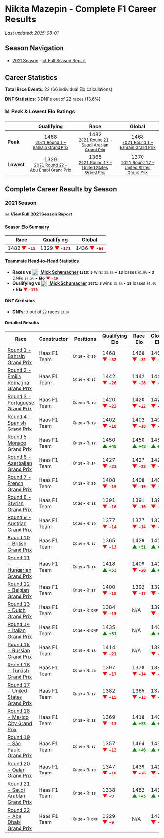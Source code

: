 # Nikita Mazepin - Complete F1 Career Results

*Last updated: 2025-08-01*

## Season Navigation

- [2021 Season](#2021-season) - [📊 Full Season Report](../seasons/2021-season-report)

## Career Statistics

**Total Race Events**: 22 (66 individual Elo calculations)

**DNF Statistics**: 3 DNFs out of 22 races (13.6%)

### 📊 Peak & Lowest Elo Ratings

| &nbsp; | Qualifying | Race | Global |
|-------|------------|------|--------|
| **Peak** | <center> 1468 <br/><small> [2021 Round 1 – Bahrain Grand Prix](../seasons/2021-season-report#round-1-bahrain-grand-prix) </small></center> | <center> 1482 <br/><small> [2021 Round 21 – Saudi Arabian Grand Prix](../seasons/2021-season-report#round-21-saudi-arabian-grand-prix) </small></center> | <center> 1468  <br/><small> [2021 Round 1 – Bahrain Grand Prix](../seasons/2021-season-report#round-1-bahrain-grand-prix) </small></center> |
| **Lowest** | <center> 1329 <br/><small> [2021 Round 22 – Abu Dhabi Grand Prix](../seasons/2021-season-report#round-22-abu-dhabi-grand-prix) </small></center> | <center> 1365 <br/><small> [2021 Round 17 – United States Grand Prix](../seasons/2021-season-report#round-17-united-states-grand-prix) </small></center> | <center> 1370 <br/><small> [2021 Round 17 – United States Grand Prix](../seasons/2021-season-report#round-17-united-states-grand-prix) </small></center> |


## Complete Career Results by Season

### 2021 Season

📊 **[View Full 2021 Season Report](../seasons/2021-season-report)**

#### Season Elo Summary

| Race | Qualifying | Global |
|------|------------|--------|
| 1482 **<span style="color: red;">▼&nbsp;`-18`</span>** | 1329 **<span style="color: red;">▼&nbsp;`-171`</span>** | 1436 **<span style="color: red;">▼&nbsp;`-64`</span>** |

#### Teammate Head-to-Head Statistics

- **Races vs [<img src="https://upload.wikimedia.org/wikipedia/commons/b/ba/Flag_of_Germany.svg" alt="Germany" width="20" height="auto" style="vertical-align: middle; margin-right: 5px;" onerror="this.outerHTML='🇩🇪'; this.style.marginRight='5px';"/> Mick Schumacher](mick-schumacher) `1518`**: **`5`** wins <small>`23.8%`</small> • **`13`** losses <small>`61.9%`</small> • **`3`** DNFs <small>`14.3%`</small> • **Elo <span style="color: red;">▼&nbsp;`-19`</span>**
- **Qualifying vs [<img src="https://upload.wikimedia.org/wikipedia/commons/b/ba/Flag_of_Germany.svg" alt="Germany" width="20" height="auto" style="vertical-align: middle; margin-right: 5px;" onerror="this.outerHTML='🇩🇪'; this.style.marginRight='5px';"/> Mick Schumacher](mick-schumacher) `1671`**: **`3`** wins <small>`13.6%`</small> • **`19`** losses <small>`86.4%`</small> • **Elo <span style="color: red;">▼&nbsp;`-170`</span>**

#### DNF Statistics

- **DNFs**: `3` out of `22` races <small>`13.6%`</small>

#### Detailed Results

| Race | Constructor | Positions | Qualifying Elo | Race Elo | Global Elo | Teammate |
|------|-------------|-----------|----------------|----------|------------|----------|
| [Round 1 - Bahrain Grand Prix](../seasons/2021-season-report#round-1-bahrain-grand-prix) | Haas F1 Team | <small>Q:&nbsp;**`19`**&nbsp;•&nbsp;R:&nbsp;**`20`**</small> | 1468 **<span style="color: red;">▼&nbsp;`-32`</span>** | 1468 **<span style="color: red;">▼&nbsp;`-32`</span>** | 1468 **<span style="color: red;">▼&nbsp;`-32`</span>** | [<img src="https://upload.wikimedia.org/wikipedia/commons/b/ba/Flag_of_Germany.svg" alt="Germany" width="20" height="auto" style="vertical-align: middle; margin-right: 5px;" onerror="this.outerHTML='🇩🇪'; this.style.marginRight='5px';"/> Mick Schumacher](mick-schumacher)<br/><small>Q:&nbsp;**`18`**&nbsp;•&nbsp;R:&nbsp;**`16`**</small> |
| [Round 2 - Emilia Romagna Grand Prix](../seasons/2021-season-report#round-2-emilia-romagna-grand-prix) | Haas F1 Team | <small>Q:&nbsp;**`19`**&nbsp;•&nbsp;R:&nbsp;**`17`**</small> | 1442 **<span style="color: red;">▼&nbsp;`-26`</span>** | 1442 **<span style="color: red;">▼&nbsp;`-26`</span>** | 1442 **<span style="color: red;">▼&nbsp;`-26`</span>** | [<img src="https://upload.wikimedia.org/wikipedia/commons/b/ba/Flag_of_Germany.svg" alt="Germany" width="20" height="auto" style="vertical-align: middle; margin-right: 5px;" onerror="this.outerHTML='🇩🇪'; this.style.marginRight='5px';"/> Mick Schumacher](mick-schumacher)<br/><small>Q:&nbsp;**`18`**&nbsp;•&nbsp;R:&nbsp;**`16`**</small> |
| [Round 3 - Portuguese Grand Prix](../seasons/2021-season-report#round-3-portuguese-grand-prix) | Haas F1 Team | <small>Q:&nbsp;**`20`**&nbsp;•&nbsp;R:&nbsp;**`19`**</small> | 1420 **<span style="color: red;">▼&nbsp;`-22`</span>** | 1420 **<span style="color: red;">▼&nbsp;`-22`</span>** | 1420 **<span style="color: red;">▼&nbsp;`-22`</span>** | [<img src="https://upload.wikimedia.org/wikipedia/commons/b/ba/Flag_of_Germany.svg" alt="Germany" width="20" height="auto" style="vertical-align: middle; margin-right: 5px;" onerror="this.outerHTML='🇩🇪'; this.style.marginRight='5px';"/> Mick Schumacher](mick-schumacher)<br/><small>Q:&nbsp;**`19`**&nbsp;•&nbsp;R:&nbsp;**`17`**</small> |
| [Round 4 - Spanish Grand Prix](../seasons/2021-season-report#round-4-spanish-grand-prix) | Haas F1 Team | <small>Q:&nbsp;**`20`**&nbsp;•&nbsp;R:&nbsp;**`19`**</small> | 1402 **<span style="color: red;">▼&nbsp;`-18`</span>** | 1402 **<span style="color: red;">▼&nbsp;`-18`</span>** | 1402 **<span style="color: red;">▼&nbsp;`-18`</span>** | [<img src="https://upload.wikimedia.org/wikipedia/commons/b/ba/Flag_of_Germany.svg" alt="Germany" width="20" height="auto" style="vertical-align: middle; margin-right: 5px;" onerror="this.outerHTML='🇩🇪'; this.style.marginRight='5px';"/> Mick Schumacher](mick-schumacher)<br/><small>Q:&nbsp;**`18`**&nbsp;•&nbsp;R:&nbsp;**`18`**</small> |
| [Round 5 - Monaco Grand Prix](../seasons/2021-season-report#round-5-monaco-grand-prix) | Haas F1 Team | <small>Q:&nbsp;**`19`**&nbsp;•&nbsp;R:&nbsp;**`17`**</small> | 1450 **<span style="color: green;">▲&nbsp;`+48`</span>** | 1450 **<span style="color: green;">▲&nbsp;`+48`</span>** | 1450 **<span style="color: green;">▲&nbsp;`+48`</span>** | [<img src="https://upload.wikimedia.org/wikipedia/commons/b/ba/Flag_of_Germany.svg" alt="Germany" width="20" height="auto" style="vertical-align: middle; margin-right: 5px;" onerror="this.outerHTML='🇩🇪'; this.style.marginRight='5px';"/> Mick Schumacher](mick-schumacher)<br/><small>Q:&nbsp;**`20`**&nbsp;•&nbsp;R:&nbsp;**`18`**</small> |
| [Round 6 - Azerbaijan Grand Prix](../seasons/2021-season-report#round-6-azerbaijan-grand-prix) | Haas F1 Team | <small>Q:&nbsp;**`18`**&nbsp;•&nbsp;R:&nbsp;**`14`**</small> | 1427 **<span style="color: red;">▼&nbsp;`-23`</span>** | 1427 **<span style="color: red;">▼&nbsp;`-23`</span>** | 1427 **<span style="color: red;">▼&nbsp;`-23`</span>** | [<img src="https://upload.wikimedia.org/wikipedia/commons/b/ba/Flag_of_Germany.svg" alt="Germany" width="20" height="auto" style="vertical-align: middle; margin-right: 5px;" onerror="this.outerHTML='🇩🇪'; this.style.marginRight='5px';"/> Mick Schumacher](mick-schumacher)<br/><small>Q:&nbsp;**`17`**&nbsp;•&nbsp;R:&nbsp;**`13`**</small> |
| [Round 7 - French Grand Prix](../seasons/2021-season-report#round-7-french-grand-prix) | Haas F1 Team | <small>Q:&nbsp;**`18`**&nbsp;•&nbsp;R:&nbsp;**`20`**</small> | 1408 **<span style="color: red;">▼&nbsp;`-19`</span>** | 1408 **<span style="color: red;">▼&nbsp;`-19`</span>** | 1408 **<span style="color: red;">▼&nbsp;`-19`</span>** | [<img src="https://upload.wikimedia.org/wikipedia/commons/b/ba/Flag_of_Germany.svg" alt="Germany" width="20" height="auto" style="vertical-align: middle; margin-right: 5px;" onerror="this.outerHTML='🇩🇪'; this.style.marginRight='5px';"/> Mick Schumacher](mick-schumacher)<br/><small>Q:&nbsp;**`15`**&nbsp;•&nbsp;R:&nbsp;**`19`**</small> |
| [Round 8 - Styrian Grand Prix](../seasons/2021-season-report#round-8-styrian-grand-prix) | Haas F1 Team | <small>Q:&nbsp;**`20`**&nbsp;•&nbsp;R:&nbsp;**`18`**</small> | 1391 **<span style="color: red;">▼&nbsp;`-16`</span>** | 1391 **<span style="color: red;">▼&nbsp;`-16`</span>** | 1392 **<span style="color: red;">▼&nbsp;`-16`</span>** | [<img src="https://upload.wikimedia.org/wikipedia/commons/b/ba/Flag_of_Germany.svg" alt="Germany" width="20" height="auto" style="vertical-align: middle; margin-right: 5px;" onerror="this.outerHTML='🇩🇪'; this.style.marginRight='5px';"/> Mick Schumacher](mick-schumacher)<br/><small>Q:&nbsp;**`19`**&nbsp;•&nbsp;R:&nbsp;**`16`**</small> |
| [Round 9 - Austrian Grand Prix](../seasons/2021-season-report#round-9-austrian-grand-prix) | Haas F1 Team | <small>Q:&nbsp;**`20`**&nbsp;•&nbsp;R:&nbsp;**`19`**</small> | 1377 **<span style="color: red;">▼&nbsp;`-14`</span>** | 1377 **<span style="color: red;">▼&nbsp;`-14`</span>** | 1378 **<span style="color: red;">▼&nbsp;`-14`</span>** | [<img src="https://upload.wikimedia.org/wikipedia/commons/b/ba/Flag_of_Germany.svg" alt="Germany" width="20" height="auto" style="vertical-align: middle; margin-right: 5px;" onerror="this.outerHTML='🇩🇪'; this.style.marginRight='5px';"/> Mick Schumacher](mick-schumacher)<br/><small>Q:&nbsp;**`19`**&nbsp;•&nbsp;R:&nbsp;**`18`**</small> |
| [Round 10 - British Grand Prix](../seasons/2021-season-report#round-10-british-grand-prix) | Haas F1 Team | <small>Q:&nbsp;**`19`**&nbsp;•&nbsp;R:&nbsp;**`17`**</small> | 1365 **<span style="color: red;">▼&nbsp;`-13`</span>** | 1429 **<span style="color: green;">▲&nbsp;`+51`</span>** | 1410 **<span style="color: green;">▲&nbsp;`+32`</span>** | [<img src="https://upload.wikimedia.org/wikipedia/commons/b/ba/Flag_of_Germany.svg" alt="Germany" width="20" height="auto" style="vertical-align: middle; margin-right: 5px;" onerror="this.outerHTML='🇩🇪'; this.style.marginRight='5px';"/> Mick Schumacher](mick-schumacher)<br/><small>Q:&nbsp;**`18`**&nbsp;•&nbsp;R:&nbsp;**`18`**</small> |
| [Round 11 - Hungarian Grand Prix](../seasons/2021-season-report#round-11-hungarian-grand-prix) | Haas F1 Team | <small>Q:&nbsp;**`19`**&nbsp;•&nbsp;R:&nbsp;**`14`**</small> | 1418 **<span style="color: green;">▲&nbsp;`+53`</span>** | 1409 **<span style="color: red;">▼&nbsp;`-20`</span>** | 1412 **<span style="color: green;">▲&nbsp;`+2`</span>** | [<img src="https://upload.wikimedia.org/wikipedia/commons/b/ba/Flag_of_Germany.svg" alt="Germany" width="20" height="auto" style="vertical-align: middle; margin-right: 5px;" onerror="this.outerHTML='🇩🇪'; this.style.marginRight='5px';"/> Mick Schumacher](mick-schumacher)<br/><small>Q:&nbsp;**`20`**&nbsp;•&nbsp;R:&nbsp;**`12`**</small> |
| [Round 12 - Belgian Grand Prix](../seasons/2021-season-report#round-12-belgian-grand-prix) | Haas F1 Team | <small>Q:&nbsp;**`18`**&nbsp;•&nbsp;R:&nbsp;**`17`**</small> | 1400 **<span style="color: red;">▼&nbsp;`-18`</span>** | 1392 **<span style="color: red;">▼&nbsp;`-17`</span>** | 1394 **<span style="color: red;">▼&nbsp;`-17`</span>** | [<img src="https://upload.wikimedia.org/wikipedia/commons/b/ba/Flag_of_Germany.svg" alt="Germany" width="20" height="auto" style="vertical-align: middle; margin-right: 5px;" onerror="this.outerHTML='🇩🇪'; this.style.marginRight='5px';"/> Mick Schumacher](mick-schumacher)<br/><small>Q:&nbsp;**`17`**&nbsp;•&nbsp;R:&nbsp;**`16`**</small> |
| [Round 13 - Dutch Grand Prix](../seasons/2021-season-report#round-13-dutch-grand-prix) | Haas F1 Team | <small>Q:&nbsp;**`18`**&nbsp;•&nbsp;R:&nbsp;**`DNF`**</small> | 1384 **<span style="color: red;">▼&nbsp;`-15`</span>** | N/A | 1390 **<span style="color: red;">▼&nbsp;`-4`</span>** | [<img src="https://upload.wikimedia.org/wikipedia/commons/b/ba/Flag_of_Germany.svg" alt="Germany" width="20" height="auto" style="vertical-align: middle; margin-right: 5px;" onerror="this.outerHTML='🇩🇪'; this.style.marginRight='5px';"/> Mick Schumacher](mick-schumacher)<br/><small>Q:&nbsp;**`17`**&nbsp;•&nbsp;R:&nbsp;**`18`**</small> |
| [Round 14 - Italian Grand Prix](../seasons/2021-season-report#round-14-italian-grand-prix) | Haas F1 Team | <small>Q:&nbsp;**`16`**&nbsp;•&nbsp;R:&nbsp;**`DNF`**</small> | 1435 **<span style="color: green;">▲&nbsp;`+51`</span>** | N/A | 1405 **<span style="color: green;">▲&nbsp;`+15`</span>** | [<img src="https://upload.wikimedia.org/wikipedia/commons/b/ba/Flag_of_Germany.svg" alt="Germany" width="20" height="auto" style="vertical-align: middle; margin-right: 5px;" onerror="this.outerHTML='🇩🇪'; this.style.marginRight='5px';"/> Mick Schumacher](mick-schumacher)<br/><small>Q:&nbsp;**`18`**&nbsp;•&nbsp;R:&nbsp;**`15`**</small> |
| [Round 15 - Russian Grand Prix](../seasons/2021-season-report#round-15-russian-grand-prix) | Haas F1 Team | <small>Q:&nbsp;**`15`**&nbsp;•&nbsp;R:&nbsp;**`18`**</small> | 1414 **<span style="color: red;">▼&nbsp;`-21`</span>** | N/A | 1399 **<span style="color: red;">▼&nbsp;`-6`</span>** | [<img src="https://upload.wikimedia.org/wikipedia/commons/b/ba/Flag_of_Germany.svg" alt="Germany" width="20" height="auto" style="vertical-align: middle; margin-right: 5px;" onerror="this.outerHTML='🇩🇪'; this.style.marginRight='5px';"/> Mick Schumacher](mick-schumacher)<br/><small>Q:&nbsp;**`14`**&nbsp;•&nbsp;R:&nbsp;**`DNF`**</small> |
| [Round 16 - Turkish Grand Prix](../seasons/2021-season-report#round-16-turkish-grand-prix) | Haas F1 Team | <small>Q:&nbsp;**`18`**&nbsp;•&nbsp;R:&nbsp;**`20`**</small> | 1397 **<span style="color: red;">▼&nbsp;`-17`</span>** | 1378 **<span style="color: red;">▼&nbsp;`-14`</span>** | 1384 **<span style="color: red;">▼&nbsp;`-15`</span>** | [<img src="https://upload.wikimedia.org/wikipedia/commons/b/ba/Flag_of_Germany.svg" alt="Germany" width="20" height="auto" style="vertical-align: middle; margin-right: 5px;" onerror="this.outerHTML='🇩🇪'; this.style.marginRight='5px';"/> Mick Schumacher](mick-schumacher)<br/><small>Q:&nbsp;**`14`**&nbsp;•&nbsp;R:&nbsp;**`19`**</small> |
| [Round 17 - United States Grand Prix](../seasons/2021-season-report#round-17-united-states-grand-prix) | Haas F1 Team | <small>Q:&nbsp;**`17`**&nbsp;•&nbsp;R:&nbsp;**`17`**</small> | 1382 **<span style="color: red;">▼&nbsp;`-15`</span>** | 1365 **<span style="color: red;">▼&nbsp;`-13`</span>** | 1370 **<span style="color: red;">▼&nbsp;`-14`</span>** | [<img src="https://upload.wikimedia.org/wikipedia/commons/b/ba/Flag_of_Germany.svg" alt="Germany" width="20" height="auto" style="vertical-align: middle; margin-right: 5px;" onerror="this.outerHTML='🇩🇪'; this.style.marginRight='5px';"/> Mick Schumacher](mick-schumacher)<br/><small>Q:&nbsp;**`16`**&nbsp;•&nbsp;R:&nbsp;**`16`**</small> |
| [Round 18 - Mexico City Grand Prix](../seasons/2021-season-report#round-18-mexico-city-grand-prix) | Haas F1 Team | <small>Q:&nbsp;**`15`**&nbsp;•&nbsp;R:&nbsp;**`18`**</small> | 1369 **<span style="color: red;">▼&nbsp;`-13`</span>** | 1418 **<span style="color: green;">▲&nbsp;`+53`</span>** | 1404 **<span style="color: green;">▲&nbsp;`+33`</span>** | [<img src="https://upload.wikimedia.org/wikipedia/commons/b/ba/Flag_of_Germany.svg" alt="Germany" width="20" height="auto" style="vertical-align: middle; margin-right: 5px;" onerror="this.outerHTML='🇩🇪'; this.style.marginRight='5px';"/> Mick Schumacher](mick-schumacher)<br/><small>Q:&nbsp;**`14`**&nbsp;•&nbsp;R:&nbsp;**`19`**</small> |
| [Round 19 - São Paulo Grand Prix](../seasons/2021-season-report#round-19-so-paulo-grand-prix) | Haas F1 Team | <small>Q:&nbsp;**`19`**&nbsp;•&nbsp;R:&nbsp;**`17`**</small> | 1357 **<span style="color: red;">▼&nbsp;`-12`</span>** | 1464 **<span style="color: green;">▲&nbsp;`+46`</span>** | 1432 **<span style="color: green;">▲&nbsp;`+29`</span>** | [<img src="https://upload.wikimedia.org/wikipedia/commons/b/ba/Flag_of_Germany.svg" alt="Germany" width="20" height="auto" style="vertical-align: middle; margin-right: 5px;" onerror="this.outerHTML='🇩🇪'; this.style.marginRight='5px';"/> Mick Schumacher](mick-schumacher)<br/><small>Q:&nbsp;**`18`**&nbsp;•&nbsp;R:&nbsp;**`18`**</small> |
| [Round 20 - Qatar Grand Prix](../seasons/2021-season-report#round-20-qatar-grand-prix) | Haas F1 Team | <small>Q:&nbsp;**`20`**&nbsp;•&nbsp;R:&nbsp;**`18`**</small> | 1347 **<span style="color: red;">▼&nbsp;`-10`</span>** | 1439 **<span style="color: red;">▼&nbsp;`-26`</span>** | 1411 **<span style="color: red;">▼&nbsp;`-21`</span>** | [<img src="https://upload.wikimedia.org/wikipedia/commons/b/ba/Flag_of_Germany.svg" alt="Germany" width="20" height="auto" style="vertical-align: middle; margin-right: 5px;" onerror="this.outerHTML='🇩🇪'; this.style.marginRight='5px';"/> Mick Schumacher](mick-schumacher)<br/><small>Q:&nbsp;**`19`**&nbsp;•&nbsp;R:&nbsp;**`16`**</small> |
| [Round 21 - Saudi Arabian Grand Prix](../seasons/2021-season-report#round-21-saudi-arabian-grand-prix) | Haas F1 Team | <small>Q:&nbsp;**`20`**&nbsp;•&nbsp;R:&nbsp;**`18`**</small> | 1338 **<span style="color: red;">▼&nbsp;`-9`</span>** | 1482 **<span style="color: green;">▲&nbsp;`+43`</span>** | 1438 **<span style="color: green;">▲&nbsp;`+27`</span>** | [<img src="https://upload.wikimedia.org/wikipedia/commons/b/ba/Flag_of_Germany.svg" alt="Germany" width="20" height="auto" style="vertical-align: middle; margin-right: 5px;" onerror="this.outerHTML='🇩🇪'; this.style.marginRight='5px';"/> Mick Schumacher](mick-schumacher)<br/><small>Q:&nbsp;**`19`**&nbsp;•&nbsp;R:&nbsp;**`20`**</small> |
| [Round 22 - Abu Dhabi Grand Prix](../seasons/2021-season-report#round-22-abu-dhabi-grand-prix) | Haas F1 Team | <small>Q:&nbsp;**`20`**&nbsp;•&nbsp;R:&nbsp;**`DNF`**</small> | 1329 **<span style="color: red;">▼&nbsp;`-9`</span>** | N/A | 1436 **<span style="color: red;">▼&nbsp;`-3`</span>** | [<img src="https://upload.wikimedia.org/wikipedia/commons/b/ba/Flag_of_Germany.svg" alt="Germany" width="20" height="auto" style="vertical-align: middle; margin-right: 5px;" onerror="this.outerHTML='🇩🇪'; this.style.marginRight='5px';"/> Mick Schumacher](mick-schumacher)<br/><small>Q:&nbsp;**`19`**&nbsp;•&nbsp;R:&nbsp;**`14`**</small> |

